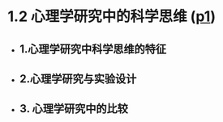 # 1.2 心理学研究中的科学思维 ([p1](zotero://open-pdf/library/items/DYZBXYZ6?page=1&annotation=ILHNRPXW))


- ## 1.心理学研究中科学思维的特征
- ## 2.心理学研究与实验设计
- ## 3. 心理学研究中的比较